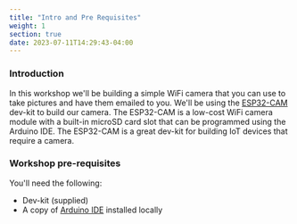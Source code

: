 ```yaml
---
title: "Intro and Pre Requisites"
weight: 1
section: true
date: 2023-07-11T14:29:43-04:00
---
```


### Introduction

In this workshop we'll be building a simple WiFi camera that you can use to take pictures and have them emailed to you. We'll be using the [ESP32-CAM](https://www.amazon.com/gp/product/B07RPQJG6W/ref=ppx_yo_dt_b_asin_title_o00_s00?ie=UTF8&psc=1) dev-kit to build our camera. The ESP32-CAM is a low-cost WiFi camera module with a built-in microSD card slot that can be programmed using the Arduino IDE. The ESP32-CAM is a great dev-kit for building IoT devices that require a camera.


### Workshop pre-requisites

You'll need the following:
- Dev-kit (supplied)
- A copy of [Arduino IDE](https://support.arduino.cc/hc/en-us/articles/360019833020-Download-and-install-Arduino-IDE) installed locally
